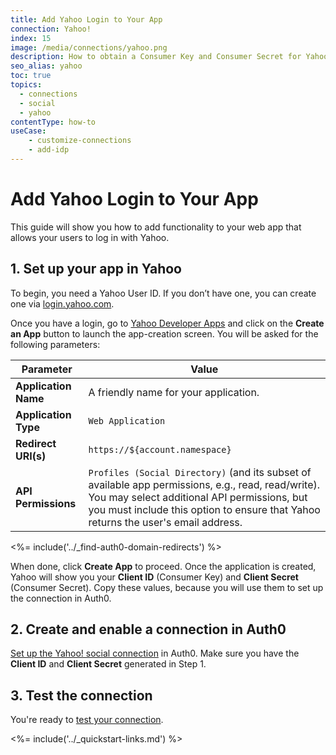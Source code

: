 ```yaml
---
title: Add Yahoo Login to Your App
connection: Yahoo!
index: 15
image: /media/connections/yahoo.png
description: How to obtain a Consumer Key and Consumer Secret for Yahoo!
seo_alias: yahoo
toc: true
topics:
  - connections
  - social
  - yahoo
contentType: how-to
useCase:
    - customize-connections
    - add-idp
---
```

# Add Yahoo Login to Your App

This guide will show you how to add functionality to your web app that allows your users to log in with Yahoo.

## 1. Set up your app in Yahoo

To begin, you need a Yahoo User ID. If you don’t have one, you can create one via [login.yahoo.com](https://login.yahoo.com).

Once you have a login, go to [Yahoo Developer Apps](https://developer.yahoo.com/apps/) and click on the **Create an App** button to launch the app-creation screen. You will be asked for the following parameters:

| **Parameter** | **Value** |
| - | - |
| **Application Name** | A friendly name for your application. |
| **Application Type** | `Web Application` |
| **Redirect URI(s)** | `https://${account.namespace}` |
| **API Permissions** | `Profiles (Social Directory)` (and its subset of available app permissions, e.g., read, read/write). You may select additional API permissions, but you must include this option to ensure that Yahoo returns the user's email address. |

<%= include('../_find-auth0-domain-redirects') %>

When done, click **Create App** to proceed. Once the application is created, Yahoo will show you your **Client ID** (Consumer Key) and **Client Secret** (Consumer Secret). Copy these values, because you will use them to set up the connection in Auth0.

## 2. Create and enable a connection in Auth0

[Set up the Yahoo! social connection](/dashboard/guides/connections/set-up-connections-social) in Auth0. Make sure you have the **Client ID** and **Client Secret** generated in Step 1.

## 3. Test the connection

You're ready to [test your connection](/dashboard/guides/connections/test-connections-social).

<%= include('../_quickstart-links.md') %>
